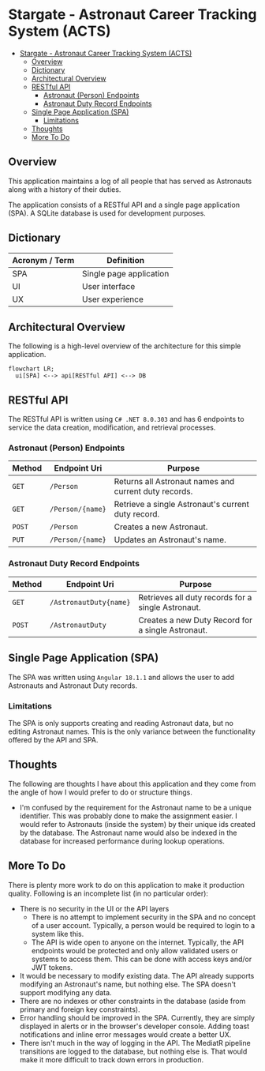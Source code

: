 # Stargate - Astronaut Career Tracking System (ACTS)

- [Stargate - Astronaut Career Tracking System (ACTS)](#stargate---astronaut-career-tracking-system-acts)
  - [Overview](#overview)
  - [Dictionary](#dictionary)
  - [Architectural Overview](#architectural-overview)
  - [RESTful API](#restful-api)
    - [Astronaut (Person) Endpoints](#astronaut-person-endpoints)
    - [Astronaut Duty Record Endpoints](#astronaut-duty-record-endpoints)
  - [Single Page Application (SPA)](#single-page-application-spa)
    - [Limitations](#limitations)
  - [Thoughts](#thoughts)
  - [More To Do](#more-to-do)


## Overview
This application maintains a log of all people that has served as Astronauts along with a history of their duties.

The application consists of a RESTful API and a single page application (SPA). A SQLite database is used for development purposes.

## Dictionary
| Acronym / Term | Definition |
|--|--|
| SPA | Single page application |
| UI | User interface |
| UX | User experience |

## Architectural Overview
The following is a high-level overview of the architecture for this simple application.

```mermaid
flowchart LR;
  ui[SPA] <--> api[RESTful API] <--> DB
```

## RESTful API
The RESTful API is written using `C# .NET 8.0.303` and has 6 endpoints to service the data creation, modification, and retrieval processes.

### Astronaut (Person) Endpoints
| Method | Endpoint Uri | Purpose |
|--|--|--|
| `GET` | `/Person` | Returns all Astronaut names and current duty records. |
| `GET` | `/Person/{name}` | Retrieve a single Astronaut's current duty record. |
| `POST` | `/Person` | Creates a new Astronaut. |
| `PUT` | `/Person/{name}` | Updates an Astronaut's name. |

### Astronaut Duty Record Endpoints
| Method | Endpoint Uri | Purpose |
|--|--|--|
| `GET` | `/AstronautDuty{name}` | Retrieves all duty records for a single Astronaut. |
| `POST` | `/AstronautDuty` | Creates a new Duty Record for a single Astronaut. |

## Single Page Application (SPA)
The SPA was written using `Angular 18.1.1` and allows the user to add Astronauts and Astronaut Duty records.

### Limitations
The SPA is only supports creating and reading Astronaut data, but no editing Astronaut names. This is the only variance between the functionality offered by the API and SPA.

## Thoughts
The following are thoughts I have about this application and they come from the angle of how I would prefer to do or structure things.

* I'm confused by the requirement for the Astronaut name to be a unique identifier. This was probably done to make the assignment easier. I would refer to Astronauts (inside the system) by their unique ids created by the database. The Astronaut name would also be indexed in the database for increased performance during lookup operations.

## More To Do
There is plenty more work to do on this application to make it production quality. Following is an incomplete list (in no particular order):

* There is no security in the UI or the API layers
  * There is no attempt to implement security in the SPA and no concept of a user account. Typically, a person would be required to login to a system like this.
  * The API is wide open to anyone on the internet. Typically, the API endpoints would be protected and only allow validated users or systems to access them. This can be done with access keys and/or JWT tokens.
* It would be necessary to modify existing data. The API already supports modifying an Astronaut's name, but nothing else. The SPA doesn't support modifying any data.
* There are no indexes or other constraints in the database (aside from primary and foreign key constraints).
* Error handling should be improved in the SPA. Currently, they are simply displayed in alerts or in the browser's developer console. Adding toast notifications and inline error messages would create a better UX.
* There isn't much in the way of logging in the API. The MediatR pipeline transitions are logged to the database, but nothing else is. That would make it more difficult to track down errors in production.
